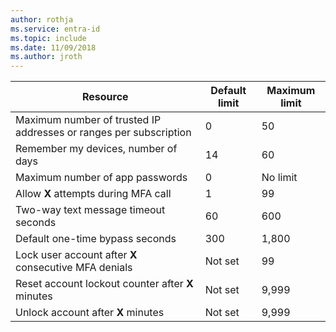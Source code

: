 ```yaml
---
author: rothja
ms.service: entra-id
ms.topic: include
ms.date: 11/09/2018	
ms.author: jroth
---
```

| Resource | Default limit | Maximum limit |
| --- | --- | --- |
| Maximum number of trusted IP addresses or ranges</a> per subscription |0 |50 |
| Remember my devices, number of days |14 |60 |
| Maximum number of app passwords |0 |No limit |
| Allow **X** attempts during MFA call |1 |99 |
| Two-way text message timeout seconds |60 |600 |
| Default one-time bypass seconds |300 |1,800 |
| Lock user account after **X** consecutive MFA denials |Not set |99 |
| Reset account lockout counter after **X** minutes |Not set |9,999 |
| Unlock account after **X** minutes |Not set |9,999 |
